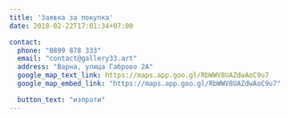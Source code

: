 ```yaml
---
title: 'Заявка за покупка'
date: 2018-02-22T17:01:34+07:00

contact:
  phone: "0899 878 333"
  email: "contact@gallery33.art"
  address: "Варна, улица Габрово 2А"
  google_map_text_link: https://maps.app.goo.gl/RbWWV8UAZdwAoC9u7
  google_map_embed_link: "https://maps.app.goo.gl/RbWWV8UAZdwAoC9u7"

  button_text: "изпрати"
---
```

